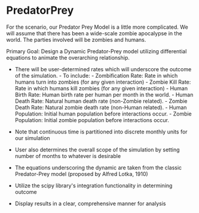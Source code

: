 # PredatorPrey

For the scenario, our Predator Prey Model is a little more complicated. We will assume that there has been a wide-scale zombie apocalypse in the world. The parties involved will be zombies and humans.


Primary Goal: Design a Dynamic Predator-Prey model utilizing differential equations to animate the overarching relationship.

- There will be user-determined rates which will underscore the outcome of the simulation.
      - To include:
        - Zombification Rate: Rate in which humans turn into zombies (for any given interaction)
        - Zombie Kill Rate: Rate in which humans kill zombies (for any given interaction)
        - Human Birth Rate: Human birth rate per human per month in the world.
        - Human Death Rate: Natural human death rate (non-Zombie related).
        - Zombie Death Rate: Natural zombie death rate (non-Human related).
        - Human Population: Initial human population before interactions occur.
        - Zombie Population: Initial zombie population before interactions occur.

- Note that continuous time is partitioned into discrete monthly units for our simulation

- User also determines the overall scope of the simulation by setting number of months to whatever is desirable

- The equations underscoring the dynamic are taken from the classic Predator-Prey model (proposed by Alfred Lotka, 1910)

- Utilize the scipy library's integration functionality in determining outcome

- Display results in a clear, comprehensive manner for analysis
